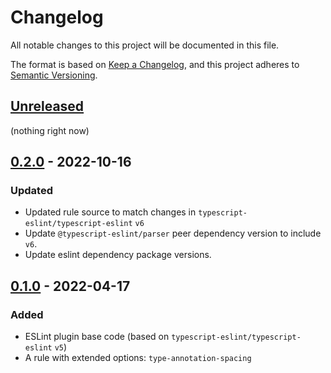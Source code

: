 # Changelog
All notable changes to this project will be documented in this file.

The format is based on [Keep a Changelog](https://keepachangelog.com/en/1.0.0/),
and this project adheres to [Semantic Versioning](https://semver.org/spec/v2.0.0.html).

## [Unreleased]
(nothing right now)

## [0.2.0] - 2022-10-16
### Updated
- Updated rule source to match changes in `typescript-eslint/typescript-eslint` `v6`
- Update `@typescript-eslint/parser` peer dependency version to include `v6`.
- Update eslint dependency package versions.

## [0.1.0] - 2022-04-17
### Added
- ESLint plugin base code (based on `typescript-eslint/typescript-eslint` `v5`)
- A rule with extended options: `type-annotation-spacing`

[Unreleased]: https://github.com/BenceSzalai/eslint-plugin-sbnc-rules/compare/v0.2.0...HEAD
[0.2.0]: https://github.com/BenceSzalai/eslint-plugin-sbnc-rules/releases/tag/v0.2.0
[0.1.0]: https://github.com/BenceSzalai/eslint-plugin-sbnc-rules/releases/tag/v0.1.0

